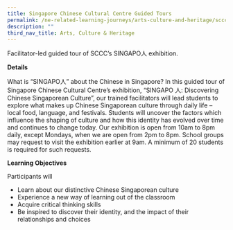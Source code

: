```yaml
---
title: Singapore Chinese Cultural Centre Guided Tours
permalink: /ne-related-learning-journeys/arts-culture-and-heritage/sccc-guided-tour/
description: ""
third_nav_title: Arts, Culture & Heritage
---
```

Facilitator-led guided tour of SCCC’s SINGAPO人 exhibition.

**Details**

What is “SINGAPO人” about the Chinese in Singapore? In this guided tour of Singapore Chinese Cultural Centre’s exhibition, “SINGAPO 人: Discovering Chinese Singaporean Culture”, our trained facilitators will lead students to explore what makes up Chinese Singaporean culture through daily life – local food, language, and festivals. Students will uncover the factors which influence the shaping of
culture and how this identity has evolved over time and continues to change today. Our exhibition is open from 10am to 8pm daily, except Mondays, when we are open from 2pm to 8pm. School groups may request to visit the exhibition earlier at 9am. A minimum of 20 students is required for such requests.

**Learning Objectives**

Participants will
* Learn about our distinctive Chinese Singaporean culture
* Experience a new way of learning out of the classroom
* Acquire critical thinking skills
* Be inspired to discover their identity, and the impact of their relationships and choices